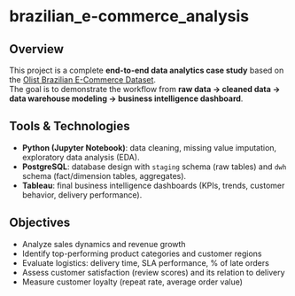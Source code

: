 # brazilian_e-commerce_analysis

## Overview
This project is a complete **end-to-end data analytics case study** based on the [Olist Brazilian E-Commerce Dataset](https://www.kaggle.com/datasets/olistbr/brazilian-ecommerce).  
The goal is to demonstrate the workflow from **raw data → cleaned data → data warehouse modeling → business intelligence dashboard**.

## Tools & Technologies
- **Python (Jupyter Notebook)**: data cleaning, missing value imputation, exploratory data analysis (EDA).
- **PostgreSQL**: database design with `staging` schema (raw tables) and `dwh` schema (fact/dimension tables, aggregates).
- **Tableau**: final business intelligence dashboards (KPIs, trends, customer behavior, delivery performance).

## Objectives
- Analyze sales dynamics and revenue growth
- Identify top-performing product categories and customer regions
- Evaluate logistics: delivery time, SLA performance, % of late orders
- Assess customer satisfaction (review scores) and its relation to delivery
- Measure customer loyalty (repeat rate, average order value)
